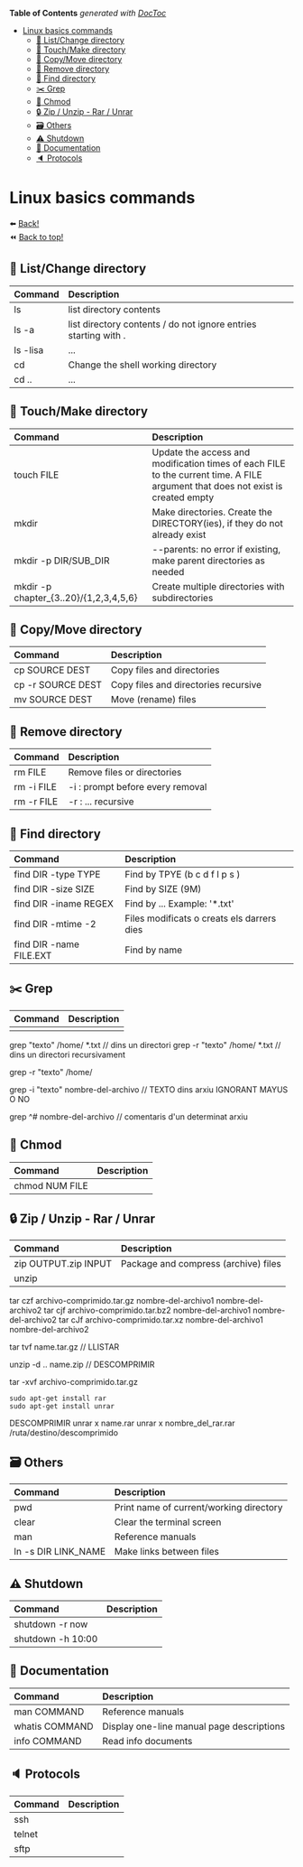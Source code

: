 <!-- START doctoc generated TOC please keep comment here to allow auto update -->
<!-- DON'T EDIT THIS SECTION, INSTEAD RE-RUN doctoc TO UPDATE -->
**Table of Contents**  *generated with [DocToc](https://github.com/thlorenz/doctoc)*

- [Linux basics commands](#linux-basics-commands)
  - [:memo: List/Change directory](#memo-listchange-directory)
  - [:open_file_folder: Touch/Make directory](#open_file_folder-touchmake-directory)
  - [:open_file_folder: Copy/Move directory](#open_file_folder-copymove-directory)
  - [:open_file_folder: Remove directory](#open_file_folder-remove-directory)
  - [:mag_right: Find directory](#mag_right-find-directory)
  - [:scissors: Grep](#scissors-grep)
  - [:key: Chmod](#key-chmod)
  - [:lock: Zip / Unzip - Rar / Unrar](#lock-zip--unzip---rar--unrar)
  - [:card_file_box: Others](#card_file_box-others)
  - [:warning: Shutdown](#warning-shutdown)
  - [:memo: Documentation](#memo-documentation)
  - [:speaker: Protocols](#speaker-protocols)

<!-- END doctoc generated TOC please keep comment here to allow auto update -->


# Linux basics commands
:arrow_left: [Back!](./README.md#commands)\
:rewind: [Back to top!](../README.md)

## :memo: List/Change directory

| Command | Description     |
| :------------- | :------------- |
| ls | list directory contents |
| ls -a | list directory contents / do not ignore entries starting with . |
| ls -lisa | ... |
| cd | Change the shell working directory |
| cd .. | ... |

## :open_file_folder: Touch/Make directory

| Command | Description     |
| :------------- | :------------- |
| touch FILE | Update the access and modification times of each FILE to the current time. A FILE argument that does not exist is created empty  |
| mkdir | Make directories. Create the DIRECTORY(ies), if they do not already exist |
| mkdir -p DIR/SUB_DIR | --parents: no error if existing, make parent directories as needed |
| mkdir -p chapter_{3..20}/{1,2,3,4,5,6} | Create multiple directories with subdirectories | 

## :open_file_folder: Copy/Move directory

| Command | Description     |
| :------------- | :------------- |
| cp SOURCE DEST | Copy files and directories |
| cp -r SOURCE DEST | Copy files and directories recursive |
| mv SOURCE DEST | Move (rename) files |

## :open_file_folder: Remove directory

| Command | Description     |
| :------------- | :------------- |
| rm FILE | Remove files or directories |
| rm -i FILE | -i : prompt before every removal |
| rm -r FILE | -r : ... recursive |

## :mag_right: Find directory

| Command | Description     |
| :------------- | :------------- |
| find DIR -type TYPE | Find by TPYE (b  c  d  f  l  p  s ) |
| find DIR -size SIZE | Find by SIZE (9M)|
| find DIR -iname REGEX | Find by ... Example: '*.txt' |
| find DIR -mtime -2 | Files modificats o creats els darrers dies |
| find DIR -name FILE.EXT | Find by name |


## :scissors: Grep

| Command | Description     |
| :------------- | :------------- |
| | |

grep "texto" /home/ *.txt 		// dins un directori
grep -r "texto" /home/ *.txt  		// dins un directori recursivament

grep -r "texto" /home/

grep -i "texto" nombre-del-archivo 	// TEXTO dins arxiu IGNORANT MAYUS O NO

grep ^# nombre-del-archivo 		// comentaris d'un determinat arxiu

## :key: Chmod

| Command | Description     |
| :------------- | :------------- |
| chmod NUM FILE | |


## :lock: Zip / Unzip - Rar / Unrar

| Command | Description     |
| :------------- | :------------- |
| zip OUTPUT.zip INPUT | Package and compress (archive) files |
| unzip | |

tar czf archivo-comprimido.tar.gz nombre-del-archivo1 nombre-del-archivo2
tar cjf archivo-comprimido.tar.bz2 nombre-del-archivo1 nombre-del-archivo2
tar cJf archivo-comprimido.tar.xz nombre-del-archivo1 nombre-del-archivo2

tar tvf name.tar.gz	// LLISTAR

unzip -d .. name.zip 		// DESCOMPRIMIR

tar -xvf archivo-comprimido.tar.gz

```
sudo apt-get install rar
sudo apt-get install unrar
```

DESCOMPRIMIR
unrar x name.rar
unrar x nombre_del_rar.rar /ruta/destino/descomprimido


## :card_file_box: Others

| Command | Description     |
| :------------- | :------------- |
| pwd | Print name of current/working directory |
| clear | Clear the terminal screen |
| man | Reference manuals |
| ln -s DIR LINK_NAME | Make links between files |

## :warning: Shutdown

| Command | Description     |
| :------------- | :------------- |
| shutdown -r now | |
| shutdown -h 10:00 | |

## :memo: Documentation

| Command | Description     |
| :------------- | :------------- |
| man COMMAND | Reference manuals |
| whatis COMMAND | Display one-line manual page descriptions |
| info COMMAND | Read info documents |

## :speaker: Protocols

| Command | Description     |
| :------------- | :------------- |
| ssh | |
| telnet | |
| sftp | |
